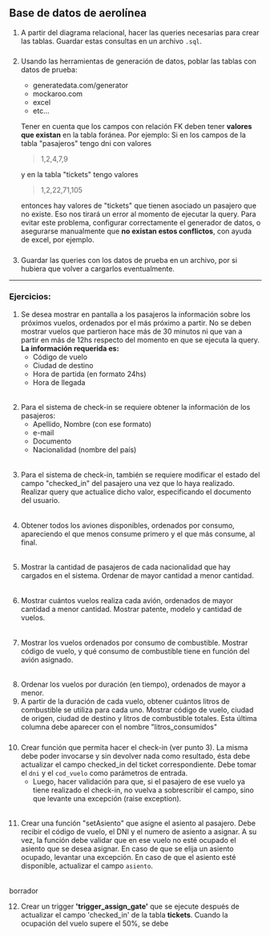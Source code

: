 
## Base de datos de aerolínea

1) A partir del diagrama relacional, hacer las queries necesarias para crear las tablas. Guardar estas consultas en un archivo `.sql`. 
#####
2) Usando las herramientas de generación de datos, poblar las tablas con datos de prueba:
    - generatedata.com/generator
    - mockaroo.com
    - excel
    - etc...

    Tener en cuenta que los campos con relación FK deben tener **valores que existan** en la tabla foránea. 
    Por ejemplo:
    Si en los campos de la tabla "pasajeros" tengo dni con valores 
    >1,2,4,7,9    

    y en la tabla "tickets" tengo valores 
    >1,2,22,71,105
    
    entonces hay valores de "tickets" que tienen asociado un pasajero que no existe. Eso nos tirará un error al momento de ejecutar la query. Para evitar este problema, configurar correctamente el generador de datos, o asegurarse manualmente que **no existan estos conflictos**, con ayuda de excel, por ejemplo.

#####
3) Guardar las queries con los datos de prueba en un archivo, por si hubiera que volver a cargarlos eventualmente.
---
### Ejercicios:

1) Se desea mostrar en pantalla a los pasajeros la información sobre los próximos vuelos, ordenados por el más próximo a partir. No se deben mostrar vuelos que partieron hace más de 30 minutos ni que van a partir en más de 12hs respecto del momento en que se ejecuta la query.
**La información requerida es:**
    - Código de vuelo
    - Ciudad de destino
    - Hora de partida (en formato 24hs)
    - Hora de llegada
######
2) Para el sistema de check-in se requiere obtener la información de los pasajeros:
    - Apellido, Nombre (con ese formato)
    - e-mail
    - Documento
    - Nacionalidad (nombre del país)
######
3) Para el sistema de check-in, también se requiere modificar el estado del campo "checked_in" del pasajero una vez que lo haya realizado. Realizar query que actualice dicho valor, especificando el documento del usuario.
######
4) Obtener todos los aviones disponibles, ordenados por consumo, apareciendo el que menos consume primero y el que más consume, al final.
######
5) Mostrar la cantidad de pasajeros de cada nacionalidad que hay cargados en el sistema. Ordenar de mayor cantidad a menor cantidad.
######
6) Mostrar cuántos vuelos realiza cada avión, ordenados de mayor cantidad a menor cantidad. Mostrar patente, modelo y cantidad de vuelos.
######
7) Mostrar los vuelos ordenados por consumo de combustible. Mostrar código de vuelo, y qué consumo de combustible tiene en función del avión asignado.
######
8) Ordenar los vuelos por duración (en tiempo), ordenados de mayor a menor.
9) A partir de la duración de cada vuelo, obtener cuántos litros de combustible se utiliza para cada uno. Mostrar código de vuelo, ciudad de origen, ciudad de destino y litros de combustible totales. Esta última columna debe aparecer con el nombre "litros_consumidos"
#####
10) Crear función que permita hacer el check-in (ver punto 3). La misma debe poder invocarse y sin devolver nada como resultado, ésta debe actualizar el campo checked_in del ticket correspondiente. Debe tomar el `dni` y el `cod_vuelo` como parámetros de entrada.
    - Luego, hacer validación para que, si el pasajero de ese vuelo ya tiene realizado el check-in, no vuelva a sobrescribir el campo, sino que levante una excepción (raise exception).
######
11) Crear una función "setAsiento" que asigne el asiento al pasajero. Debe recibir el código de vuelo, el DNI y el numero de asiento a asignar. A su vez, la función debe validar que en ese vuelo no esté ocupado el asiento que se desea asignar. En caso de que se elija un asiento ocupado, levantar una excepción. En caso de que el asiento esté disponible, actualizar el campo `asiento`.
######


borrador

12) Crear un trigger __'trigger_assign_gate'__ que se ejecute después de actualizar el campo 'checked_in' de la tabla **tickets**. Cuando la ocupación del vuelo supere el 50%, se debe 
